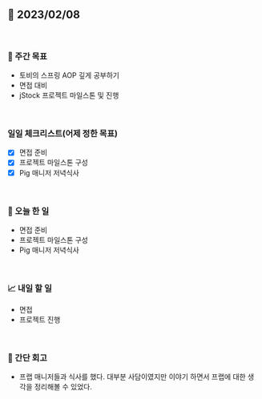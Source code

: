 ## 📅 2023/02/08

<br/>

### 🏹 주간 목표

- 토비의 스프링 AOP 깊게 공부하기
- 면접 대비
- jStock 프로젝트 마일스톤 및 진행

<br/>

### 일일 체크리스트(어제 정한 목표)

- [x] 면접 준비
- [x] 프로젝트 마일스톤 구성
- [x] Pig 매니저 저녁식사

<br/>

### 💯 오늘 한 일

- 면접 준비
- 프로젝트 마일스톤 구성
- Pig 매니저 저녁식사

<br/>

### 📈 내일 할 일

- 면접
- 프로젝트 진행

<br/>

### 🧐 간단 회고

- 프랩 매니저들과 식사를 했다. 대부분 사담이였지만 이야기 하면서 프랩에 대한 생각을 정리해볼 수 있었다.

